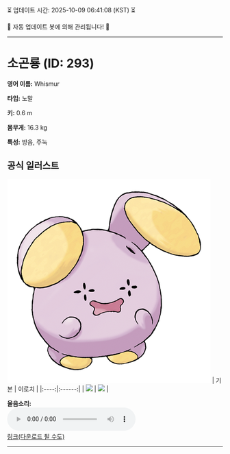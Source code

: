 
⏳ 업데이트 시간: 2025-10-09 06:41:08 (KST) ⏳

🤖 자동 업데이트 봇에 의해 관리됩니다! 🤖

---

# 소곤룡 (ID: 293)
**영어 이름:** Whismur

**타입:** 노말

**키:** 0.6 m

**몸무게:** 16.3 kg

**특성:** 방음, 주눅

## 공식 일러스트
![](https://raw.githubusercontent.com/PokeAPI/sprites/master/sprites/pokemon/other/official-artwork/293.png)
| 기본 | 이로치 |
|:----:|:------:|
| <img src="http://play.pokemonshowdown.com/sprites/ani/whismur.gif" width="200"> | <img src="http://play.pokemonshowdown.com/sprites/ani-shiny/whismur.gif" width="200"> |

**울음소리:**<br><audio controls src="https://raw.githubusercontent.com/PokeAPI/cries/main/cries/pokemon/latest/293.ogg"></audio><br> [링크(다운로드 될 수도)](https://raw.githubusercontent.com/PokeAPI/cries/main/cries/pokemon/latest/293.ogg)


---
